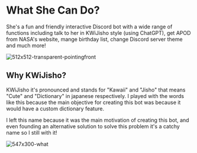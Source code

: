 # What She Can Do?

She's a fun and friendly interactive Discord bot with a wide range of functions including talk to her in KWiJisho style (using ChatGPT), get APOD from NASA's website, mange birthday list, change Discord server theme and much more!

![512x512-transparent-pointingfront](https://github.com/monambike/kwijisho-discord-bot/assets/35270174/35c120f1-6593-4483-98db-a37fab59a24a)

## Why KWiJisho?

KWiJisho it's pronounced and stands for "Kawaii" and "Jisho" that means "Cute" and "Dictionary" in japanese respectively. I played with the words like this because the main objective for creating this bot was because it would have a custom dictionary feature.

I left this name because it was the main motivation of creating this bot, and even founding an alternative solution to solve this problem it's a catchy name so I still with it!

![547x300-what](https://github.com/monambike/kwijisho-discord-bot/assets/35270174/667b52ee-fe53-4116-92c3-8f0dd4cb6707)
